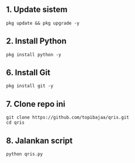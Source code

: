 ## 1. Update sistem
```
pkg update && pkg upgrade -y
```
## 2. Install Python
```
pkg install python -y
```
## 6. Install Git
```
pkg install git -y
```
## 7. Clone repo ini
```
git clone https://github.com/topibajaa/qris.git
cd qris
```
## 8. Jalankan script
```
python qris.py
```

